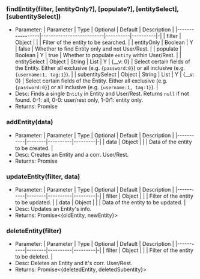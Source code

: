 ### findEntity(filter, [entityOnly?], [populate?], [entitySelect], [subentitySelect])
- Parameter: 
    | Parameter       | Type                     | Optional | Default  | Description |
    |-----------------|--------------------------|----------|----------|-|
    | filter          | Object                   |          |          | Filter of the entity to be searched. |
    | entityOnly      | Boolean                  | Y        | false    | Whether to find Entity only and not User/Rest. |
    | populate        | Boolean                  | Y        | true     | Whether to populate `entity` within User/Rest. |
    | entitySelect    | Object \| String \| List | Y        | {__v: 0} | Select certain fields of the Entity. Either all exclusive (e.g. `{password:0}`) or all inclusive (e.g. `{username:1, tag:1}`). |
    | subentitySelect | Object \| String \| List | Y        | {__v: 0} | Select certain fields of the Entity. Either all exclusive (e.g. `{password:0}`) or all inclusive (e.g. `{username:1, tag:1}`). |
- Desc: Finds a single `Entity` in Entity and User/Rest. Returns `null` if not found. 0-1: all, 0-0: user/rest only, 1-0/1: entity only.
- Returns: Promise<Entity>

### addEntity(data)
- Parameter:
    | Parameter | Type   | Optional | Default | Description |
    |-----------|--------|----------|---------|-|
    | data      | Object |          |         | Data of the entity to be created. |
- Desc: Creates an Entity and a corr. User/Rest.
- Returns: Promise<Entity>

### updateEntity(filter, data)
- Parameter: 
    | Parameter | Type   | Optional | Default | Description |
    |-----------|--------|----------|---------|-|
    | filter    | Object |          |         | Filter of the entity to be updated. |
    | data      | Object |          |         | Data of the entity to be updated. |
- Desc: Updates an Entity's info.
- Returns: Promise<{oldEntity, newEntity}>

### deleteEntity(filter)
- Parameter:
    | Parameter | Type   | Optional | Default | Description |
    |-----------|--------|----------|---------|-|
    | filter    | Object |          |         | Filter of the entity to be deleted. |
- Desc: Deletes an Entity and it's corr. User/Rest.
- Returns: Promise<{deletedEntity, deletedSubentity}>

